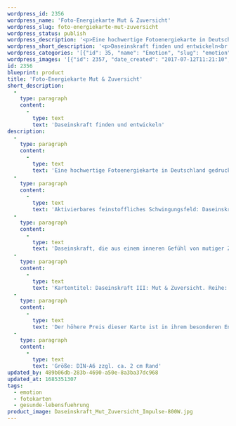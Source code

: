 ```yaml
---
wordpress_id: 2356
wordpress_name: 'Foto-Energiekarte Mut & Zuversicht'
wordpress_slug: foto-energiekarte-mut-zuversicht
wordpress_status: publish
wordpress_description: '<p>Eine hochwertige Fotoenergiekarte in Deutschland gedruckt und in Handarbeit laminiert.  Sie ist in Postkartengröße (DIN-A6) gut zu transportieren und kann auch auf den Körper aufgelegt werden.</p><p>Aktivierbares feinstoffliches Schwingungsfeld: Daseinskraft - Mut<span class="s1"> - Zuversicht - Handlungsbereitschaft - Basisenergie.</span> Die Daseinskraft, welche einem jeden Menschen innewohnt, (neu) entdecken, stärken, entwickeln und einsetzen. In diesem Fall speziell die Facetten Mut und Zuversicht. Hierin die ganz besondere Kraftquelle finden, die einem jeden Menschen für die Dauer seines Lebens grundsätzlich unbegrenzt zur Verfügung steht.<br />Daseinskraft, die aus einem inneren Gefühl von mutiger Zuversicht erwächst. In diesem Gefühl lassen sich Herausforderungen konstruktiv betrachten. Es werden umfassendere Möglichkeiten erkannt, die Schwierigkeit zu meistern. Es fällt leichter, konkrete Aktionen durchzuführen. Auf diese Weise können Ziele einfacher erreicht werden.</p><p>Kartentitel: Daseinskraft III: Mut &amp; Zuversicht. Reihe: Daseinskraft. Schwingungsebene: Grün<br />Der höhere Preis dieser Karte ist in ihrem besonderen Energiefeld begründet. Es enthält feinstoffliche Impulse umfassender und tiefgreifender Art für Basisenergien. Zusätzlich ist die Impulsintensität ist höher, als bei den anderen Karten der Reihe "Daseinskraft".</p><p>Größe: DIN-A6 zzgl. ca. 2 cm Rand<br />Andere Formate sind individuell für Sie innerhalb weniger Tage herstellbar. Bitte kontaktieren Sie uns hierfür unter <a href="mailto:info@elvedenverlag.de">info@elvedenverlag.de</a>.</p><p><a href="https://my.feenbaum.de/anwendung-energiebilder-foto-laminiert/">Anwendungshinweise</a>      <a href="https://my.feenbaum.de/produktinformationen-fotokarten/">Produktinformationen</a></p>'
wordpress_short_description: '<p>Daseinskraft finden und entwickeln<br /><em>Hinweis: Das Wasserzeichen „Elveden Verlag Energiebild“ wird nicht mit gedruckt</em></p>'
wordpress_categories: '[{"id": 35, "name": "Emotion", "slug": "emotion"}, {"id": 23, "name": "Fotokarten", "slug": "fotokarten"}, {"id": 38, "name": "Gesunde Lebensf\u00fchrung", "slug": "gesunde-lebensfuehrung"}]'
wordpress_images: '[{"id": 2357, "date_created": "2017-07-12T11:21:10", "date_created_gmt": "2017-07-12T07:21:10", "date_modified": "2017-07-12T11:21:10", "date_modified_gmt": "2017-07-12T07:21:10", "src": "https://my.feenbaum.de/wp-content/uploads/2017/07/Daseinskraft_Mut_Zuversicht_Impulse-800W.jpg", "name": "Daseinskraft_Mut_Zuversicht_Impulse-800W", "alt": ""}]'
id: 2356
blueprint: product
title: 'Foto-Energiekarte Mut & Zuversicht'
short_description:
  -
    type: paragraph
    content:
      -
        type: text
        text: 'Daseinskraft finden und entwickeln'
description:
  -
    type: paragraph
    content:
      -
        type: text
        text: 'Eine hochwertige Fotoenergiekarte in Deutschland gedruckt und in Handarbeit laminiert.  Sie ist in Postkartengröße (DIN-A6) gut zu transportieren und kann auch auf den Körper aufgelegt werden.'
  -
    type: paragraph
    content:
      -
        type: text
        text: 'Aktivierbares feinstoffliches Schwingungsfeld: Daseinskraft - Mut - Zuversicht - Handlungsbereitschaft - Basisenergie. Die Daseinskraft, welche einem jeden Menschen innewohnt, (neu) entdecken, stärken, entwickeln und einsetzen. In diesem Fall speziell die Facetten Mut und Zuversicht. Hierin die ganz besondere Kraftquelle finden, die einem jeden Menschen für die Dauer seines Lebens grundsätzlich unbegrenzt zur Verfügung steht.'
  -
    type: paragraph
    content:
      -
        type: text
        text: 'Daseinskraft, die aus einem inneren Gefühl von mutiger Zuversicht erwächst. In diesem Gefühl lassen sich Herausforderungen konstruktiv betrachten. Es werden umfassendere Möglichkeiten erkannt, die Schwierigkeit zu meistern. Es fällt leichter, konkrete Aktionen durchzuführen. Auf diese Weise können Ziele einfacher erreicht werden.'
  -
    type: paragraph
    content:
      -
        type: text
        text: 'Kartentitel: Daseinskraft III: Mut & Zuversicht. Reihe: Daseinskraft. Schwingungsebene: Grün'
  -
    type: paragraph
    content:
      -
        type: text
        text: 'Der höhere Preis dieser Karte ist in ihrem besonderen Energiefeld begründet. Es enthält feinstoffliche Impulse umfassender und tiefgreifender Art für Basisenergien. Zusätzlich ist die Impulsintensität ist höher, als bei den anderen Karten der Reihe "Daseinskraft".'
  -
    type: paragraph
    content:
      -
        type: text
        text: 'Größe: DIN-A6 zzgl. ca. 2 cm Rand'
updated_by: 489b06db-283b-4690-a50e-8a3ba37dc968
updated_at: 1685351307
tags:
  - emotion
  - fotokarten
  - gesunde-lebensfuehrung
product_image: Daseinskraft_Mut_Zuversicht_Impulse-800W.jpg
---
```

